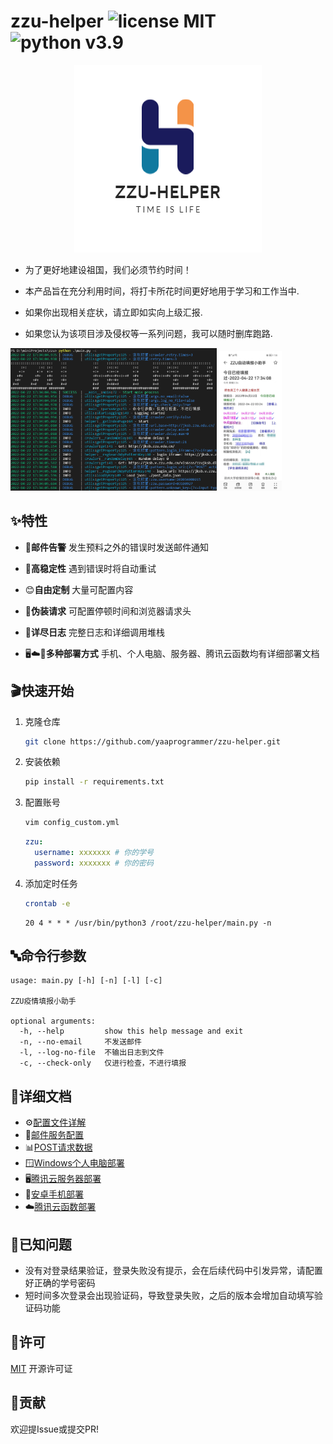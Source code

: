 # zzu-helper   ![license MIT](https://img.shields.io/badge/license-MIT-green) ![python v3.9](https://img.shields.io/badge/python-v3.9-green)

<p align="center">
  <img src="./doc/image/logo.png" alt="zzu-helper logo"/>
</p>

- 为了更好地建设祖国，我们必须节约时间！

- 本产品旨在充分利用时间，将打卡所花时间更好地用于学习和工作当中.

- 如果你出现相关症状，请立即如实向上级汇报.

- 如果您认为该项目涉及侵权等一系列问题，我可以随时删库跑路.

<p float="left">
  <img src="./doc/image/readme-1.png" width="330" alt="cli演示界面"/>
  <img src="./doc/image/readme-2.jpg" width="100" alt="邮件演示"/>
</p>

## ✨特性

- 📧**邮件告警**  发生预料之外的错误时发送邮件通知

- 💪**高稳定性**  遇到错误时将自动重试

- 😊**自由定制** 大量可配置内容

- 👻**伪装请求** 可配置停顿时间和浏览器请求头

- 📜**详尽日志**  完整日志和详细调用堆栈

- 🖥️☁️📱**多种部署方式**  手机、个人电脑、服务器、腾讯云函数均有详细部署文档

## 🎬快速开始

1. 克隆仓库

    ```bash
    git clone https://github.com/yaaprogrammer/zzu-helper.git
    ```

2. 安装依赖

    ```bash
    pip install -r requirements.txt
    ```

3. 配置账号

    ```bash
    vim config_custom.yml
    ```

    ```yaml
    zzu:
      username: xxxxxxx # 你的学号
      password: xxxxxxx # 你的密码
    ```

4. 添加定时任务

    ```bash
    crontab -e
    ```

    ```cronie
    20 4 * * * /usr/bin/python3 /root/zzu-helper/main.py -n
    ```

## 🔤命令行参数

```help
usage: main.py [-h] [-n] [-l] [-c]

ZZU疫情填报小助手

optional arguments:
  -h, --help         show this help message and exit
  -n, --no-email     不发送邮件
  -l, --log-no-file  不输出日志到文件
  -c, --check-only   仅进行检查，不进行填报
```

## 📘详细文档

- ⚙️[配置文件详解](./doc/config.md)
- 📧[邮件服务配置](./doc/mail-settings.md)
- 📊[POST请求数据](./doc/data.md)
- 🪟[Windows个人电脑部署](./doc/windows-deployment.md)
- 🖥️[腾讯云服务器部署](./doc/tencent-server-deployment.md)
- 📱[安卓手机部署](./doc/android-deployment.md)
- ☁️[腾讯云函数部署](./doc/tencent-cloud-function-depolyment.md)

## 💬已知问题

- 没有对登录结果验证，登录失败没有提示，会在后续代码中引发异常，请配置好正确的学号密码
- 短时间多次登录会出现验证码，导致登录失败，之后的版本会增加自动填写验证码功能

## 📝许可

[MIT](./LICENSE) 开源许可证

## 🧍贡献

欢迎提Issue或提交PR!

